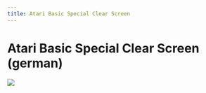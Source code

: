 ```yaml
---
title: Atari Basic Special Clear Screen
---
```

# Atari Basic Special Clear Screen (german)  
  
![](attachments/BildschirmLoeschen_0001.png)  
  
  
